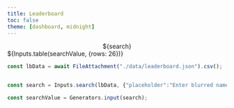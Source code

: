 ```yaml
---
title: Leaderboard
toc: false
theme: [dashboard, midnight]
---
```



<!-- Google tag (gtag.js) -->
<script async src="https://www.googletagmanager.com/gtag/js?id=G-95BF1EHTG5"></script>
<script>
	window.dataLayer = window.dataLayer || [];
	function gtag(){dataLayer.push(arguments);}
	gtag('js', new Date());

	gtag('config', 'G-95BF1EHTG5');
</script>


<style>

	#observablehq-footer{
		display: table;
		text-align: center;
		margin-left: auto;
		margin-right: auto;
	}

	#observablehq-sidebar-close {
		display: none;
	}

</style>


<div>
	<div class="card" style="display: flex;flex-direction: column; align-items: center; justify-content: center;">${search}</div>
	<div class="card" style="display: flex;flex-direction: column">${Inputs.table(searchValue, {rows: 26})}</div>
</div>



```js
const lbData = await FileAttachment("./data/leaderboard.json").csv();


```


```js

const search = Inputs.search(lbData, {"placeholder":"Enter blurred name here"});

const searchValue = Generators.input(search);


```




